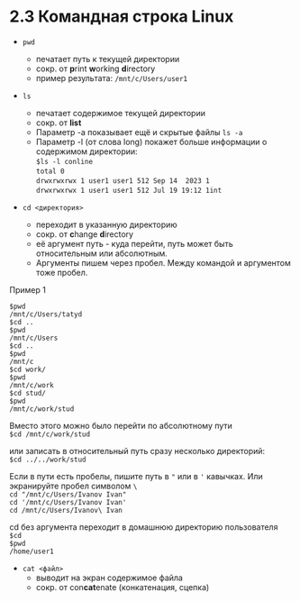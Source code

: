 # 2.3 Командная строка Linux

* `pwd`
  * печатает путь к текущей директории
  * сокр. от **p**rint **w**orking **d**irectory
  * пример результата: `/mnt/c/Users/user1`

* `ls`
  * печатает содержимое текущей директории
  * сокр. от **list**
  * Параметр -a показывает ещё и скрытые файлы `ls -a`
  * Параметр -l (от слова long) покажет больше информации о содержимом директории:  
`$ls -l conline`  
`total 0`  
`drwxrwxrwx 1 user1 user1 512 Sep 14  2023 1`  
`drwxrwxrwx 1 user1 user1 512 Jul 19 19:12 1int`  

* `cd <директория>`
  * переходит в указанную директорию
  * сокр. от **c**hange **d**irectory
  * её аргумент путь - куда перейти, путь может быть относительным или абсолютным.
  * Аргументы пишем через пробел. Между командой и аргументом тоже пробел.

Пример 1  

```cd
$pwd
/mnt/c/Users/tatyd
$cd ..
$pwd
/mnt/c/Users
$cd ..
$pwd
/mnt/c
$cd work/
$pwd
/mnt/c/work
$cd stud/
$pwd
/mnt/c/work/stud
```

Вместо этого можно было перейти по абсолютному пути  
`$cd /mnt/c/work/stud`  
  
или записать в относительный путь сразу несколько директорий:  
`$cd ../../work/stud`  

Если в пути есть пробелы, пишите путь в `"` или в `'` кавычках. Или экранируйте пробел символом `\`  
`cd "/mnt/c/Users/Ivanov Ivan"`  
`cd '/mnt/c/Users/Ivanov Ivan'`  
`cd /mnt/c/Users/Ivanov\ Ivan`  

cd без аргумента переходит в домашнюю директорию пользователя  
`$cd`  
`$pwd`  
`/home/user1`  

* `cat <файл>`
  * выводит на экран содержимое файла
  * сокр. от con**cat**enate (конкатенация, сцепка)
